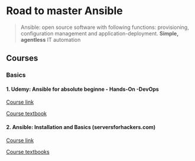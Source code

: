 # Road to master Ansible

> Ansible: open source software with following functions: provisioning, configuration management and application-deployment.
> **Simple, agentless** IT automation

## Courses

### Basics

#### 1. Udemy: Ansible for absolute beginne - Hands-On -DevOps

[Course link](https://www.udemy.com/course/learn-ansible/)

[Course textbook](udemy_ansible_absoulute_beginner.md)

#### 2. Ansible: Installation and Basics (serversforhackers.com)

[Course link](https://serversforhackers.com/s/ansible)

[Course textbooks](installation_and_basics.md)
